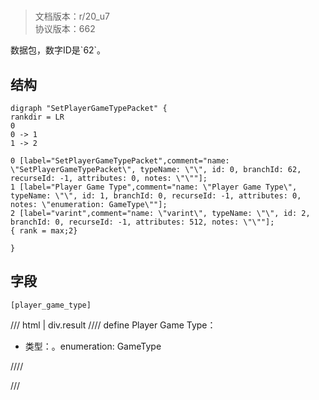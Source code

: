 # <!-- md:samp SetPlayerGameTypePacket -->

> 文档版本：r/20_u7<br/>协议版本：662

<!-- md:samp SetPlayerGameTypePacket -->数据包，数字ID是`62`。

## 结构

```viz
digraph "SetPlayerGameTypePacket" {
rankdir = LR
0
0 -> 1
1 -> 2

0 [label="SetPlayerGameTypePacket",comment="name: \"SetPlayerGameTypePacket\", typeName: \"\", id: 0, branchId: 62, recurseId: -1, attributes: 0, notes: \"\""];
1 [label="Player Game Type",comment="name: \"Player Game Type\", typeName: \"\", id: 1, branchId: 0, recurseId: -1, attributes: 0, notes: \"enumeration: GameType\""];
2 [label="varint",comment="name: \"varint\", typeName: \"\", id: 2, branchId: 0, recurseId: -1, attributes: 512, notes: \"\""];
{ rank = max;2}

}

```

## 字段

```title='SetPlayerGameTypePacket'
[player_game_type]
```

/// html | div.result
//// define
Player Game Type：<!-- md:samp varint -->

- 类型：<!-- md:samp varint -->。enumeration: GameType


////

///

